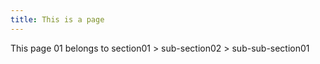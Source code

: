 ```yaml
---
title: This is a page
---
```


This page 01 belongs to section01 > sub-section02 > sub-sub-section01
